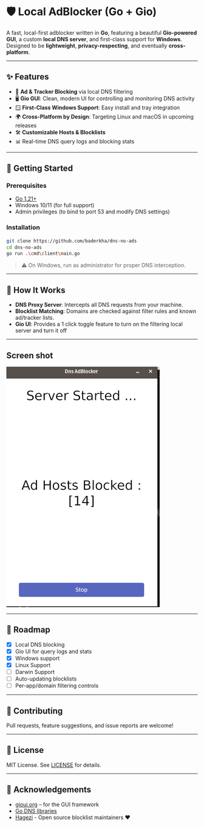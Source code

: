 # 🛡️ Local AdBlocker (Go + Gio)

A fast, local-first adblocker written in **Go**, featuring a beautiful **Gio-powered GUI**, a custom **local DNS server**, and first-class support for **Windows**. Designed to be **lightweight**, **privacy-respecting**, and eventually **cross-platform**.

---

## ✨ Features

-   🚫 **Ad & Tracker Blocking** via local DNS filtering
-   🖥️ **Gio GUI**: Clean, modern UI for controlling and monitoring DNS activity
-   🪟 **First-Class Windows Support**: Easy install and tray integration
-   🌍 **Cross-Platform by Design**: Targeting Linux and macOS in upcoming releases
-   🛠️ **Customizable Hosts & Blocklists**
-   📊 Real-time DNS query logs and blocking stats

---

## 🚀 Getting Started

### Prerequisites

-   [Go 1.21+](https://golang.org/dl/)
-   Windows 10/11 (for full support)
-   Admin privileges (to bind to port 53 and modify DNS settings)

### Installation

```bash
git clone https://github.com/baderkha/dns-no-ads
cd dns-no-ads
go run .\cmd\client\main.go
```

> ⚠️ On Windows, run as administrator for proper DNS interception.

---

## 🧠 How It Works

-   **DNS Proxy Server**: Intercepts all DNS requests from your machine.
-   **Blocklist Matching**: Domains are checked against filter rules and known ad/tracker lists.
-   **Gio UI**: Provides a 1 click toggle feature to turn on the filtering local server and turn it off

---

##  Screen shot

<img src="timelapse/current.png" alt="Screenshot">



---

## 🧪 Roadmap

-   [x] Local DNS blocking
-   [x] Gio UI for query logs and stats
-   [x] Windows support
-   [x] Linux Support
-   [ ] Darwin Support
-   [ ] Auto-updating blocklists
-   [ ] Per-app/domain filtering controls

---

## 🙌 Contributing

Pull requests, feature suggestions, and issue reports are welcome!

---

## 📜 License

MIT License. See [LICENSE](./LICENSE) for details.

---

## 💬 Acknowledgements

-   [gioui.org](https://gioui.org/) – for the GUI framework
-   [Go DNS libraries](https://pkg.go.dev/github.com/miekg/dns)
-   [Hagezi](https://github.com/hagezi/dns-blocklists) - Open source blocklist maintainers ❤️
